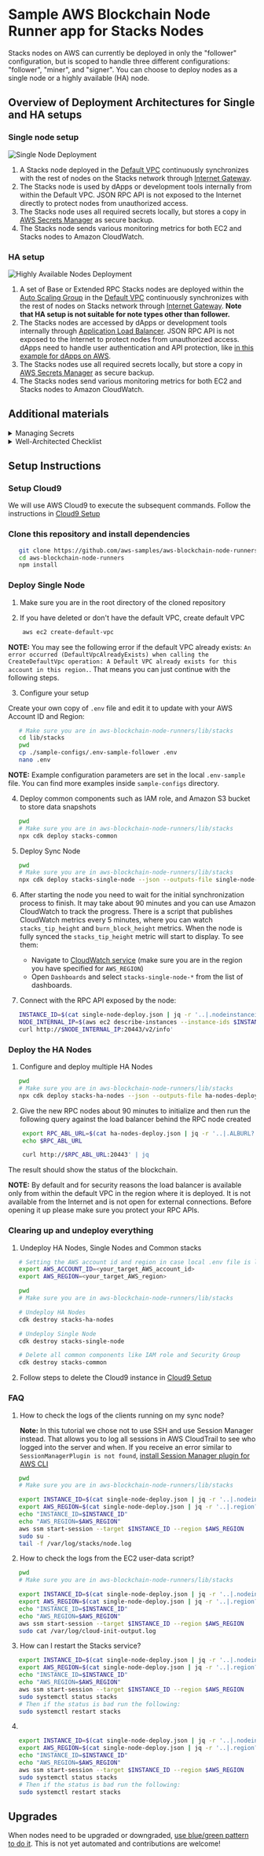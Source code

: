 # Sample AWS Blockchain Node Runner app for Stacks Nodes

Stacks nodes on AWS can currently be deployed in only the "follower" configuration, but is scoped to handle three different configurations: "follower", "miner", and "signer". You can choose to deploy nodes as a single node or a highly available (HA) node.

## Overview of Deployment Architectures for Single and HA setups

### Single node setup

![Single Node Deployment](./doc/assets/Stacks%20Single%20Node%20AWS%20Diagram.png)

1.	A Stacks node deployed in the [Default VPC](https://docs.aws.amazon.com/vpc/latest/userguide/default-vpc.html) continuously synchronizes with the rest of nodes on the Stacks network through [Internet Gateway](https://docs.aws.amazon.com/vpc/latest/userguide/VPC_Internet_Gateway.html).
2.	The Stacks node is used by dApps or development tools internally from within the Default VPC. JSON RPC API is not exposed to the Internet directly to protect nodes from unauthorized access.
3.	The Stacks node uses all required secrets locally, but stores a copy in [AWS Secrets Manager](https://docs.aws.amazon.com/secretsmanager/latest/userguide/intro.html) as secure backup.
4.	The Stacks node sends various monitoring metrics for both EC2 and Stacks nodes to Amazon CloudWatch.

### HA setup

![Highly Available Nodes Deployment](./doc/assets/Stacks%20HA%20Node%20AWS%20Diagram.png)

1.	A set of Base or Extended RPC Stacks nodes are deployed within the [Auto Scaling Group](https://docs.aws.amazon.com/autoscaling/ec2/userguide/auto-scaling-groups.html) in the [Default VPC](https://docs.aws.amazon.com/vpc/latest/userguide/default-vpc.html) continuously synchronizes with the rest of nodes on Stacks network through [Internet Gateway](https://docs.aws.amazon.com/vpc/latest/userguide/VPC_Internet_Gateway.html). **Note that HA setup is not suitable for note types other than follower.**
2.	The Stacks nodes are accessed by dApps or development tools internally through [Application Load Balancer](https://docs.aws.amazon.com/elasticloadbalancing/latest/application/introduction.html). JSON RPC API is not exposed to the Internet to protect nodes from unauthorized access. dApps need to handle user authentication and API protection, like [in this example for dApps on AWS](https://aws.amazon.com/blogs/architecture/dapp-authentication-with-amazon-cognito-and-web3-proxy-with-amazon-api-gateway/).
3.	The Stacks nodes use all required secrets locally, but store a copy in [AWS Secrets Manager](https://docs.aws.amazon.com/secretsmanager/latest/userguide/intro.html) as secure backup.
4.	The Stacks nodes send various monitoring metrics for both EC2 and Stacks nodes to Amazon CloudWatch.

## Additional materials

<details>

<summary>Managing Secrets</summary>

These details will become relevant with the implementation of the `signer` and `miner` node types.

</details>

<details>

<summary>Well-Architected Checklist</summary>

This is the Well-Architected checklist for Stacks nodes implementation of the AWS Blockchain Node Runner app. This checklist takes into account questions from the [AWS Well-Architected Framework](https://aws.amazon.com/architecture/well-architected/) which are relevant to this workload. Please feel free to add more checks from the framework if required for your workload.

| Pillar                  | Control                           | Question/Check                                                                   | Remarks          |
|:------------------------|:----------------------------------|:---------------------------------------------------------------------------------|:-----------------|
| Security                | Network protection                | Are there unnecessary open ports in security groups?                             | Please note that ports 20443 and 20444 for Stacks are open to the public to support P2P protocols. We have to rely on the protection mechanisms built into the Stacks software to protect those ports. |
|                         |                                   | Traffic inspection                                                               | AWS WAF could be implemented for traffic inspection. Additional charges will apply.  |
|                         | Compute protection                | Reduce attack surface                                                            | This solution uses Amazon Linux 2023 AMI. You may choose to run hardening scripts on it.  |
|                         |                                   | Enable people to perform actions at a distance                                   | This solution uses AWS Systems Manager for terminal session, not ssh ports.  |
|                         | Data protection at rest           | Use encrypted Amazon Elastic Block Store (Amazon EBS) volumes                    | This solution uses encrypted Amazon EBS volumes.  |
|                         |                                   | Use encrypted Amazon Simple Storage Service (Amazon S3) buckets                  | This solution uses Amazon S3 managed keys (SSE-S3) encryption.  |
|                         | Data protection in transit        | Use TLS                                                                          | The AWS Application Load balancer currently uses HTTP listener. Create HTTPS listener with self signed certificate if TLS is desired.  |
|                         | Authorization and access control  | Use instance profile with Amazon Elastic Compute Cloud (Amazon EC2) instances    | This solution uses AWS Identity and Access Management (AWS IAM) role instead of IAM user.  |
|                         |                                   | Following principle of least privilege access                                    | In all node types, root user is not used (using special user "stacks" instead).  |
|                         | Application security              | Security focused development practices                                           | cdk-nag is being used with appropriate suppressions.  |
| Cost optimization       | Service selection                 | Use cost effective resources                                                     | 1. AMD-based instances are used for Consensus and RPC node to save the costs. Consider compiling Graviton-based binaries to improve costs for compute.<br/>2. Cost-effective EBS gp3 are preferred instead of io2. |
|                         | Cost awareness                    | Estimate costs                                                                   | Single RPC node with `m5.large` EBS gp3 volumes about 512 GB with On-Demand pricing will cost around US$151.43 per month in the US East (N. Virginia) region not including network requests for follower nodes. More analysis needed. |
| Reliability             | Resiliency implementation         | Withstand component failures                                                     | This solution uses AWS Application Load Balancer with RPC nodes for high availability. Newly provisioned Stacks nodes triggered by Auto Scaling get up and running in about 80-90 minutes. |
|                         | Data backup                       | How is data backed up?                                                           | Considering blockchain data is replicated by nodes automatically and Stacks nodes sync from start within an hour and a half, we don't use any additional mechanisms to backup the data.  |
|                         | Resource monitoring               | How are workload resources monitored?                                            | Resources are being monitored using Amazon CloudWatch dashboards. Amazon CloudWatch custom metrics are being pushed via CloudWatch Agent.  |
| Performance efficiency  | Compute selection                 | How is compute solution selected?                                                | Compute solution is selected based on best price-performance, i.e. AWS AMD-based Amazon EC2 instances.  |
|                         | Storage selection                 | How is storage solution selected?                                                | Storage solution is selected based on best price-performance, i.e. gp3 Amazon EBS volumes with optimal IOPS and throughput.  |
|                         | Architecture selection            | How is the best performance architecture selected?                               | We used a combination of recommendations from the Stacks community and our own testing.  |
| Operational excellence  | Workload health                   | How is health of workload determined?                                            | Health of workload is determined via AWS Application Load Balancer Target Group Health Checks, on port 20444.  |
| Sustainability          | Hardware & services               | Select most efficient hardware for your workload                                 | The solution uses AMD-powered instances. There is a potential to use AWS Graviton-based Amazon EC2 instances which offer the best performance per watt of energy use in Amazon EC2.  |
</details>

## Setup Instructions

### Setup Cloud9

We will use AWS Cloud9 to execute the subsequent commands. Follow the instructions in [Cloud9 Setup](../../docs/setup-cloud9.md)

### Clone this repository and install dependencies

```bash
   git clone https://github.com/aws-samples/aws-blockchain-node-runners.git
   cd aws-blockchain-node-runners
   npm install
```

### Deploy Single Node

1. Make sure you are in the root directory of the cloned repository

2. If you have deleted or don't have the default VPC, create default VPC

```bash
    aws ec2 create-default-vpc
   ```

   **NOTE:** You may see the following error if the default VPC already exists: `An error occurred (DefaultVpcAlreadyExists) when calling the CreateDefaultVpc operation: A Default VPC already exists for this account in this region.`. That means you can just continue with the following steps.

3. Configure  your setup

Create your own copy of `.env` file and edit it to update with your AWS Account ID and Region:
```bash
   # Make sure you are in aws-blockchain-node-runners/lib/stacks
   cd lib/stacks
   pwd
   cp ./sample-configs/.env-sample-follower .env
   nano .env
```
   **NOTE:** Example configuration parameters are set in the local `.env-sample` file. You can find more examples inside `sample-configs` directory.


4. Deploy common components such as IAM role, and Amazon S3 bucket to store data snapshots

```bash
   pwd
   # Make sure you are in aws-blockchain-node-runners/lib/stacks
   npx cdk deploy stacks-common
```

5. Deploy Sync Node

```bash
   pwd
   # Make sure you are in aws-blockchain-node-runners/lib/stacks
   npx cdk deploy stacks-single-node --json --outputs-file single-node-deploy.json
```

6. After starting the node you need to wait for the initial synchronization process to finish. It may take about 90 minutes and you can use Amazon CloudWatch to track the progress. There is a script that publishes CloudWatch metrics every 5 minutes, where you can watch `stacks_tip_height` and `burn_block_height` metrics. When the node is fully synced the `stacks_tip_height` metric will start to display. To see them:

    - Navigate to [CloudWatch service](https://console.aws.amazon.com/cloudwatch/) (make sure you are in the region you have specified for `AWS_REGION`)
    - Open `Dashboards` and select `stacks-single-node-*` from the list of dashboards.

7. Connect with the RPC API exposed by the node:

```bash
   INSTANCE_ID=$(cat single-node-deploy.json | jq -r '..|.nodeinstanceid? | select(. != null)')
   NODE_INTERNAL_IP=$(aws ec2 describe-instances --instance-ids $INSTANCE_ID --query 'Reservations[*].Instances[*].PublicIpAddress' --output text)
   curl http://$NODE_INTERNAL_IP:20443/v2/info'
```

### Deploy the HA Nodes

1. Configure and deploy multiple HA Nodes

```bash
   pwd
   # Make sure you are in aws-blockchain-node-runners/lib/stacks
   npx cdk deploy stacks-ha-nodes --json --outputs-file ha-nodes-deploy.json
```

2. Give the new RPC nodes about 90 minutes to initialize and then run the following query against the load balancer behind the RPC node created

```bash
    export RPC_ABL_URL=$(cat ha-nodes-deploy.json | jq -r '..|.ALBURL? | select(. != null)')
    echo $RPC_ABL_URL

    curl http://$RPC_ABL_URL:20443' | jq
```

The result should show the status of the blockchain.

**NOTE:** By default and for security reasons the load balancer is available only from within the default VPC in the region where it is deployed. It is not available from the Internet and is not open for external connections. Before opening it up please make sure you protect your RPC APIs.

### Clearing up and undeploy everything

1. Undeploy HA Nodes, Single Nodes and Common stacks

```bash
   # Setting the AWS account id and region in case local .env file is lost
   export AWS_ACCOUNT_ID=<your_target_AWS_account_id>
   export AWS_REGION=<your_target_AWS_region>

   pwd
   # Make sure you are in aws-blockchain-node-runners/lib/stacks

   # Undeploy HA Nodes
   cdk destroy stacks-ha-nodes

   # Undeploy Single Node
   cdk destroy stacks-single-node

   # Delete all common components like IAM role and Security Group
   cdk destroy stacks-common
```

2. Follow steps to delete the Cloud9 instance in [Cloud9 Setup](../../doc/setup-cloud9.md)

### FAQ

1. How to check the logs of the clients running on my sync node?

   **Note:** In this tutorial we chose not to use SSH and use Session Manager instead. That allows you to log all sessions in AWS CloudTrail to see who logged into the server and when. If you receive an error similar to `SessionManagerPlugin is not found`, [install Session Manager plugin for AWS CLI](https://docs.aws.amazon.com/systems-manager/latest/userguide/session-manager-working-with-install-plugin.html)

```bash
   pwd
   # Make sure you are in aws-blockchain-node-runners/lib/stacks

   export INSTANCE_ID=$(cat single-node-deploy.json | jq -r '..|.nodeinstanceid?|select(. != null)' )
   export AWS_REGION=$(cat single-node-deploy.json | jq -r '..|.region?|select(. != null)' )
   echo "INSTANCE_ID=$INSTANCE_ID"
   echo "AWS_REGION=$AWS_REGION"
   aws ssm start-session --target $INSTANCE_ID --region $AWS_REGION
   sudo su -
   tail -f /var/log/stacks/node.log
```

2. How to check the logs from the EC2 user-data script?

```bash
   pwd
   # Make sure you are in aws-blockchain-node-runners/lib/stacks

   export INSTANCE_ID=$(cat single-node-deploy.json | jq -r '..|.nodeinstanceid?|select(. != null)' )
   export AWS_REGION=$(cat single-node-deploy.json | jq -r '..|.region?|select(. != null)' )
   echo "INSTANCE_ID=$INSTANCE_ID"
   echo "AWS_REGION=$AWS_REGION"
   aws ssm start-session --target $INSTANCE_ID --region $AWS_REGION
   sudo cat /var/log/cloud-init-output.log
```

3. How can I restart the Stacks service?

``` bash
   export INSTANCE_ID=$(cat single-node-deploy.json | jq -r '..|.nodeinstanceid?|select(. != null)' )
   export AWS_REGION=$(cat single-node-deploy.json | jq -r '..|.region?|select(. != null)' )
   echo "INSTANCE_ID=$INSTANCE_ID"
   echo "AWS_REGION=$AWS_REGION"
   aws ssm start-session --target $INSTANCE_ID --region $AWS_REGION
   sudo systemctl status stacks
   # Then if the status is bad run the following:
   sudo systemctl restart stacks
```

4.

``` bash
   export INSTANCE_ID=$(cat single-node-deploy.json | jq -r '..|.nodeinstanceid?|select(. != null)' )
   export AWS_REGION=$(cat single-node-deploy.json | jq -r '..|.region?|select(. != null)' )
   echo "INSTANCE_ID=$INSTANCE_ID"
   echo "AWS_REGION=$AWS_REGION"
   aws ssm start-session --target $INSTANCE_ID --region $AWS_REGION
   sudo systemctl status stacks
   # Then if the status is bad run the following:
   sudo systemctl restart stacks
```

## Upgrades

When nodes need to be upgraded or downgraded, [use blue/green pattern to do it](https://aws.amazon.com/blogs/devops/performing-bluegreen-deployments-with-aws-codedeploy-and-auto-scaling-groups/). This is not yet automated and contributions are welcome!
